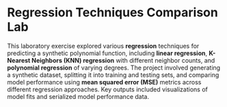 # Regression Techniques Comparison Lab

This laboratory exercise explored various **regression** techniques for predicting a synthetic polynomial function, including **linear regression**, **K-Nearest Neighbors (KNN) regression** with different neighbor counts, and **polynomial regression** of varying degrees. The project involved generating a synthetic dataset, splitting it into training and testing sets, and comparing model performance using **mean squared error (MSE)** metrics across different regression approaches. Key outputs included visualizations of model fits and serialized model performance data.
